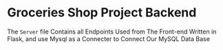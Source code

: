 # Groceries Shop Project Backend

The `Server` file Contains all Endpoints Used from The Front-end Written in Flask, and use Mysql as a Connecter to Connect Our MySQL Data Base
